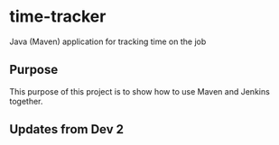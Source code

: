 # time-tracker
Java (Maven) application for tracking time on the job

## Purpose

This purpose of this project is to show how to use Maven and Jenkins together.

## Updates from Dev 2
